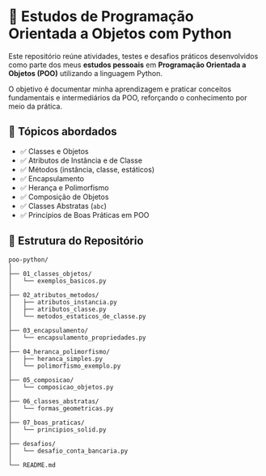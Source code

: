 # 🐍 Estudos de Programação Orientada a Objetos com Python

Este repositório reúne atividades, testes e desafios práticos desenvolvidos como parte dos meus **estudos pessoais** em **Programação Orientada a Objetos (POO)** utilizando a linguagem Python.

O objetivo é documentar minha aprendizagem e praticar conceitos fundamentais e intermediários da POO, reforçando o conhecimento por meio da prática.

## 📘 Tópicos abordados

- ✅ Classes e Objetos  
- ✅ Atributos de Instância e de Classe  
- ✅ Métodos (instância, classe, estáticos)  
- ✅ Encapsulamento  
- ✅ Herança e Polimorfismo  
- ✅ Composição de Objetos  
- ✅ Classes Abstratas (`abc`)  
- ✅ Princípios de Boas Práticas em POO

## 📁 Estrutura do Repositório
    poo-python/
    │
    ├── 01_classes_objetos/
    │   └── exemplos_basicos.py
    │
    ├── 02_atributos_metodos/
    │   ├── atributos_instancia.py
    │   ├── atributos_classe.py
    │   └── metodos_estaticos_de_classe.py
    │
    ├── 03_encapsulamento/
    │   └── encapsulamento_propriedades.py
    │
    ├── 04_heranca_polimorfismo/
    │   ├── heranca_simples.py
    │   └── polimorfismo_exemplo.py
    │
    ├── 05_composicao/
    │   └── composicao_objetos.py
    │
    ├── 06_classes_abstratas/
    │   └── formas_geometricas.py
    │
    ├── 07_boas_praticas/
    │   └── principios_solid.py
    │
    ├── desafios/
    │   └── desafio_conta_bancaria.py
    │
    └── README.md

